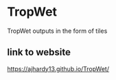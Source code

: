 # TropWet
TropWet outputs in the form of tiles

## link to website

https://ajhardy13.github.io/TropWet/

